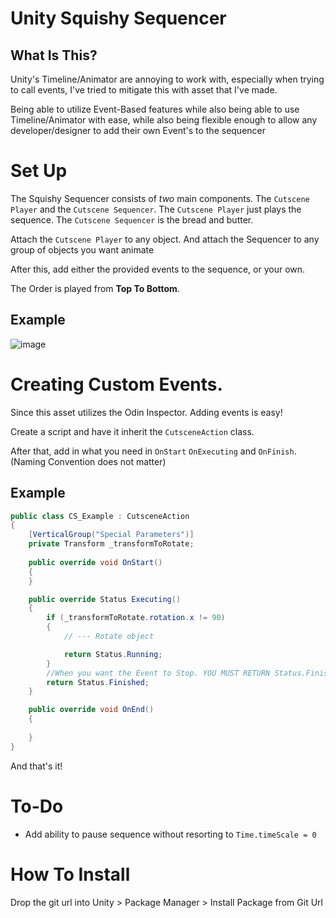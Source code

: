 # Unity Squishy Sequencer

## What Is This?

Unity's Timeline/Animator are annoying to work with, especially when trying to call events, I've tried to mitigate this with asset that I've made. 

Being able to utilize Event-Based features while also being able to use Timeline/Animator with ease, while also being flexible enough to allow any developer/designer to add their own Event's to the sequencer


# Set Up

The Squishy Sequencer consists of *two* main components. The `Cutscene Player` and the `Cutscene Sequencer`. The `Cutscene Player` just plays the sequence. The `Cutscene Sequencer` is the bread and butter.

Attach the `Cutscene Player` to any object. And attach the Sequencer to any group of objects you want animate

After this, add either the provided events to the sequence, or your own.

The Order is played from **Top To Bottom**.


## Example

![image](https://github.com/user-attachments/assets/cd501512-97aa-406a-896c-3f5067f3ce8e)



# Creating Custom Events.


Since this asset utilizes the Odin Inspector. Adding events is easy!

Create a script and have it inherit the `CutsceneAction` class.

After that, add in what you need in `OnStart` `OnExecuting` and `OnFinish`. (Naming Convention does not matter)

## Example
```cs
public class CS_Example : CutsceneAction
{
    [VerticalGroup("Special Parameters")]
    private Transform _transformToRotate;
    
    public override void OnStart()
    {
    }

    public override Status Executing()
    {
        if (_transformToRotate.rotation.x != 90)
        {
            // --- Rotate object

            return Status.Running;
        }
        //When you want the Event to Stop. YOU MUST RETURN Status.Finished
        return Status.Finished;
    }

    public override void OnEnd()
    {
     
    }
}
```


And that's it!


# To-Do

- Add ability to pause sequence without resorting to `Time.timeScale = 0`


# How To Install

Drop the git url into Unity > Package Manager > Install Package from Git Url
